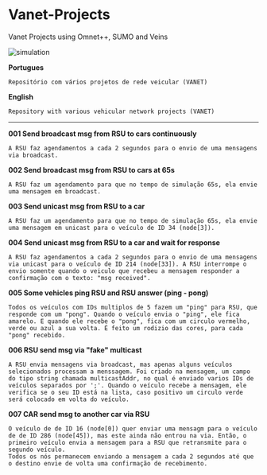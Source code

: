 # Vanet-Projects
Vanet Projects using Omnet++, SUMO and Veins

![simulation](simulation.gif)



**Portugues**
```
Repositório com vários projetos de rede veicular (VANET)
```

**English**
```
Repository with various vehicular network projects (VANET)
```

---

**001 Send broadcast msg from RSU to cars continuously**
```
A RSU faz agendamentos a cada 2 segundos para o envio de uma mensagens via broadcast.
```

**002 Send broadcast msg from RSU to cars at 65s**
```
A RSU faz um agendamento para que no tempo de simulação 65s, ela envie uma mensagem em broadcast.
```


**003 Send unicast msg from RSU to a car**
```
A RSU faz um agendamento para que no tempo de simulação 65s, ela envie uma mensagem em unicast para o veículo de ID 34 (node[3]).
```

**004 Send unicast msg from RSU to a car and wait for response**
```
A RSU faz agendamentos a cada 2 segundos para o envio de uma mensagens via unicast para o veículo de ID 214 (node[33]). A RSU interrompe o envio somente quando o veiculo que recebeu a mensagem responder a confirmação com o texto: "msg received".
```

**005 Some vehicles ping RSU and RSU answer (ping - pong)**
```
Todos os veículos com IDs multiplos de 5 fazem um "ping" para RSU, que responde com um "pong". Quando o veículo envia o "ping", ele fica amarelo. E quando ele recebe o "pong", fica com um circulo vermelho, verde ou azul a sua volta. É feito um rodizio das cores, para cada "pong" recebido.
```

**006 RSU send msg via "fake" multicast**
```
A RSU envia mensagens via broadcast, mas apenas alguns veículos selecionados processam a menssagem. Foi criado na mensagem, um campo do tipo string chamada multicastAddr, no qual é enviado varios IDs de veículos separados por ';'. Quando o veículo recebe a mensagem, ele verifica se o seu ID está na lista, caso positivo um circulo verde será colocado em volta do veículo.
```

**007 CAR send msg to another car via RSU**
```
O veículo de de ID 16 (node[0]) quer enviar uma mensagm para o veículo de de ID 286 (node[45]), mas este ainda não entrou na via. Então, o primeiro veículo envia a mensagem para a RSU que retransmite para o segundo veículo.
Todos os nós permanecem enviando a mensagem a cada 2 segundos até que o destino envie de volta uma confirmação de recebimento.
```




